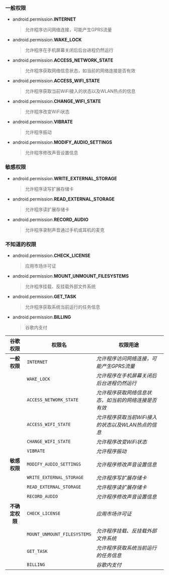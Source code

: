 ### 一般权限
* android.permission.**INTERNET**
    >允许程序访问网络连接，可能产生GPRS流量
* android.permission.**WAKE_LOCK**
    >允许程序在手机屏幕关闭后后台进程仍然运行
* android.permission.**ACCESS_NETWORK_STATE**
    >允许程序获取网络信息状态，如当前的网络连接是否有效
* android.permission.**ACCESS_WIFI_STATE**
    >允许程序获取当前WiFi接入的状态以及WLAN热点的信息
* android.permission.**CHANGE_WIFI_STATE**
    >允许程序改变WiFi状态
* android.permission.**VIBRATE**
    >允许程序振动
* android.permission.**MODIFY_AUDIO_SETTINGS**
    >允许程序修改声音设置信息
### 敏感权限
* android.permission.**WRITE_EXTERNAL_STORAGE**
    >允许程序读写扩展存储卡
* android.permission.**READ_EXTERNAL_STORAGE**
    >允许程序读扩展存储卡
* android.permission.**RECORD_AUDIO**
    >允许程序录制声音通过手机或耳机的麦克
### 不知道的权限
* android.permission.**CHECK_LICENSE**
    >应用市场许可证
* android.permission.**MOUNT_UNMOUNT_FILESYSTEMS**
    >允许程序挂载、反挂载外部文件系统
* android.permission.**GET_TASK**
    >允许程序获取系统当前运行的任务信息
* android.permission.**BILLING**
    >谷歌内支付




| **谷歌权限**   | 权限名                        | 权限用途                                           |
| :------------: | ----------------------------- | -------------------------------------------------- |
| **一般权限**   | `INTERNET`                 | *允许程序访问网络连接，可能产生GPRS流量*             |
|                | `WAKE_LOCK`                | *允许程序在手机屏幕关闭后后台进程仍然运行*           |
|                | `ACCESS_NETWORK_STATE`      | *允许程序获取网络信息状态，如当前的网络连接是否有效* |
|                | `ACCESS_WIFI_STATE`         | *允许程序获取当前WiFi接入的状态以及WLAN热点的信息*   |
|                | `CHANGE_WIFI_STATE`         | *允许程序改变WiFi状态*                               |
|                | `VIBRATE`                   | *允许程序振动*                                       |
| **敏感权限**   | `MODIFY_AUDIO_SETTINGS`     | *允许程序修改声音设置信息*                           |
|                | `WRITE_EXTERNAL_STORAGE`    | *允许程序写扩展存储卡*                               |
|                | `READ_EXTERNAL_STORAGE`     | *允许程序读扩展存储卡*                               |
|                | `RECORD_AUDIO`              | *允许程序修改声音设置信息*                           |
| **不确定权限** | `CHECK_LICENSE`             | *应用市场许可证*                                     |
|                | `MOUNT_UNMOUNT_FILESYSTEMS` | *允许程序挂载、反挂载外部文件系统*                   |
|                | `GET_TASK`                  | *允许程序获取系统当前运行的任务信息*                 |
|                | `BILLING`                   | *谷歌内支付*                                         |